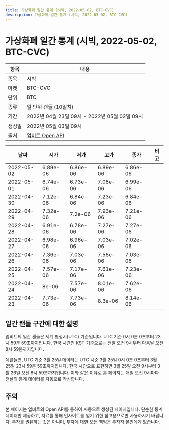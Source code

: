 ```yaml
---
title: 가상화폐 일간 통계 (시빅, 2022-05-02, BTC-CVC)
description: 가상화폐 일간 통계 (시빅, 2022-05-02, BTC-CVC)
---
```



가상화폐 일간 통계 (시빅, 2022-05-02, BTC-CVC)
===

|항목|내용|
|--|--|
|종목|시빅|
|마켓|BTC-CVC|
|단위|BTC|
|종류|일 단위 캔들 (10일치)|
|기간|2022년 04월 23일 09시 - 2022년 05월 02일 09시|
|생성일|2022년 05월 03일 09시|
|출처|[업비트 Open API](https://docs.upbit.com)|


|날짜|시가|저가|고가|종가|비고|
|--|--|--|--|--|--|
|2022-05-02|6.89e-06|6.86e-06|6.89e-06|6.86e-06|    |
|2022-05-01|6.74e-06|6.73e-06|7.08e-06|6.99e-06|    |
|2022-04-30|7.12e-06|6.84e-06|7.23e-06|6.84e-06|    |
|2022-04-29|7.32e-06|7.2e-06|7.93e-06|7.21e-06|    |
|2022-04-28|6.91e-06|6.78e-06|7.27e-06|7.27e-06|    |
|2022-04-27|6.98e-06|6.96e-06|7.03e-06|7.02e-06|    |
|2022-04-26|7.36e-06|7.03e-06|7.58e-06|7.03e-06|    |
|2022-04-25|7.57e-06|7.17e-06|7.61e-06|7.23e-06|    |
|2022-04-24|8e-06|7.57e-06|8.01e-06|7.62e-06|    |
|2022-04-23|7.73e-06|7.73e-06|8.3e-06|8.14e-06|    |


일간 캔들 구간에 대한 설명
---


업비트의 일간 캔들은 세계 협정시(UTC) 기준입니다. 
UTC 기준 0시 0분 0초부터 23시 59분 59초까지입니다. 
한국 시간인 KST 기준으로는 전일 오전 9시부터 다음날 오전 8시 59분까지입니다. 


예를들면, UTC 기준 3월 25일 데이터는 UTC 시준 3월 25일 0시 0분 0초부터 3월 25일 23시 59분 59초까지입니다. 
한국 시간으로 표현하면 3월 25일 오전 9시부터 3월 26일 오전 8시 59분까지입니다. 
이와 같은 이유로 본 페이지는 매일 오전 9시마다 전날의 통계 데이터를 자동으로 작성합니다. 


주의
---


본 페이지는 업비트의 Open API를 통하여 자동으로 생성된 페이지입니다. 
단순한 통계 데이터만 제공하고, 자료를 통해 인사이트를 얻기 위한 참고용으로만 사용하시기 바랍니다. 
투자를 권유하는 것은 아니며, 투자에 대한 모든 책임은 투자자 본인에게 있습니다. 
